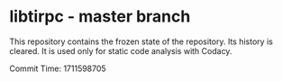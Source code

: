 # libtirpc - master branch

This repository contains the frozen state of the repository.
Its history is cleared. It is used only for static code
analysis with Codacy.

Commit Time: 1711598705